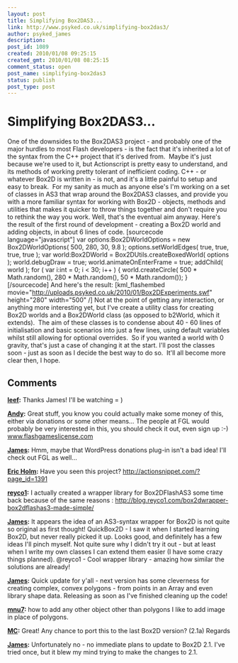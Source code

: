 ```yaml
---
layout: post
title: Simplifying Box2DAS3...
link: http://www.psyked.co.uk/simplifying-box2das3/
author: psyked_james
description: 
post_id: 1089
created: 2010/01/08 09:25:15
created_gmt: 2010/01/08 08:25:15
comment_status: open
post_name: simplifying-box2das3
status: publish
post_type: post
---
```


# Simplifying Box2DAS3...

One of the downsides to the Box2DAS3 project - and probably one of the major hurdles to most Flash developers - is the fact that it's inherited a lot of the syntax from the C++ project that it's derived from.  Maybe it's just because we're used to it, but Actionscript is pretty easy to understand, and its methods of working pretty tolerant of inefficient coding. C++ - or whatever Box2D is written in - is not, and it's a little painful to setup and easy to break.  For my sanity as much as anyone else's I'm working on a set of classes in AS3 that wrap around the Box2DAS3 classes, and provide you with a more familiar syntax for working with Box2D - objects, methods and utilities that makes it quicker to throw things together and don't require you to rethink the way you work. Well, that's the eventual aim anyway. Here's the result of the first round of development - creating a Box2D world and adding objects, in about 6 lines of code. [sourcecode language="javascript"] var options:Box2DWorldOptions = new Box2DWorldOptions( 500, 280, 30, 9.8 ); options.setWorldEdges( true, true, true, true ); var world:Box2DWorld = Box2DUtils.createBoxedWorld( options ); world.debugDraw = true; world.animateOnEnterFrame = true; addChild( world ); for ( var i:int = 0; i < 30; i++ ) { world.createCircle( 500 * Math.random(), 280 * Math.random(), 50 * Math.random()); } [/sourcecode] And here's the result: [kml_flashembed movie="http://uploads.psyked.co.uk/2010/01/Box2DExperiments.swf" height="280" width="500" /] Not at the point of getting any interaction, or anything more interesting yet, but I've create a utility class for creating Box2D worlds and a Box2DWorld class (as opposed to b2World, which it extends).  The aim of these classes is to condense about 40 - 60 lines of initialisation and basic scenarios into just a few lines, using default variables whilst still allowing for optional overrides.  So if you wanted a world with 0 gravity, that's just a case of changing it at the start. I'll post the classes soon - just as soon as I decide the best way to do so.  It'll all become more clear then, I hope.

## Comments

**[leef](#742 "2010-01-08 10:23:24"):** Thanks James! I'll be watching = )

**[Andy](#743 "2010-01-08 10:44:03"):** Great stuff, you know you could actually make some money of this, either via donations or some other means... The people at FGL would probably be very interested in this, you should check it out, even sign up :-) www.flashgameslicense.com

**[James](#744 "2010-01-08 11:22:11"):** Hmm, maybe that WordPress donations plug-in isn't a bad idea! I'll check out FGL as well...

**[Eric Holm](#745 "2010-01-08 11:33:20"):** Have you seen this project? http://actionsnippet.com/?page_id=1391

**[reyco1](#746 "2010-01-08 14:32:09"):** I actually created a wrapper library for Box2DFlashAS3 some time back because of the same reasons : http://blog.reyco1.com/box2dwrapper-box2dflashas3-made-simple/

**[James](#747 "2010-01-08 15:55:14"):** It appears the idea of an AS3-syntax wrapper for Box2D is not quite so original as first thought! QuickBox2D - I saw it when I started learning Box2D, but never really picked it up. Looks good, and definitely has a few ideas I'll pinch myself. Not quite sure why I didn't try it out - but at least when I write my own classes I can extend them easier (I have some crazy things planned). @reyco1 - Cool wrapper library - amazing how similar the solutions are already!

**[James](#748 "2010-01-10 11:48:14"):** Quick update for y'all - next version has some cleverness for creating complex, convex polygons - from points in an Array and even library shape data. Releasing as soon as I've finished cleaning up the code!

**[mnu7](#749 "2010-11-12 12:37:10"):** how to add any other object other than polygons I like to add image in place of polygons.

**[MC](#750 "2011-01-30 09:20:38"):** Great! Any chance to port this to the last Box2D version? (2.1a) Regards

**[James](#751 "2011-02-02 10:18:25"):** Unfortunately no - no immediate plans to update to Box2D 2.1. I've tried once, but it blew my mind trying to make the changes to 2.1.

